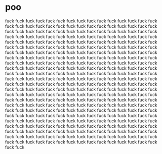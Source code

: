 # poo
fuck fuck fuck fuck fuck fuck fuck fuck fuck fuck fuck fuck fuck fuck fuck fuck fuck fuck fuck fuck fuck fuck fuck fuck fuck fuck fuck fuck fuck fuck fuck fuck fuck fuck fuck fuck fuck fuck fuck fuck fuck fuck fuck fuck fuck fuck fuck fuck fuck fuck fuck fuck fuck fuck fuck fuck fuck fuck fuck fuck fuck fuck fuck fuck fuck fuck fuck fuck fuck fuck fuck fuck fuck fuck fuck fuck fuck fuck fuck fuck fuck fuck fuck fuck fuck fuck fuck fuck fuck fuck fuck fuck fuck fuck fuck fuck fuck fuck fuck fuck fuck fuck fuck fuck fuck fuck fuck fuck fuck fuck fuck fuck fuck fuck fuck fuck fuck fuck fuck fuck fuck fuck fuck fuck fuck fuck fuck fuck fuck fuck fuck fuck fuck fuck fuck fuck fuck fuck fuck fuck fuck fuck fuck fuck fuck fuck fuck fuck fuck fuck fuck fuck fuck fuck fuck fuck fuck fuck fuck fuck fuck fuck fuck fuck fuck fuck fuck fuck fuck fuck fuck fuck fuck fuck fuck fuck fuck fuck fuck fuck fuck fuck fuck fuck fuck fuck fuck fuck fuck fuck fuck fuck fuck fuck fuck fuck fuck fuck fuck fuck fuck fuck fuck fuck fuck fuck fuck fuck fuck fuck fuck fuck fuck fuck fuck fuck fuck fuck fuck fuck fuck fuck fuck fuck fuck fuck fuck fuck fuck fuck fuck fuck fuck fuck fuck fuck fuck fuck fuck fuck fuck fuck fuck fuck fuck fuck fuck fuck fuck fuck fuck fuck fuck fuck fuck fuck fuck fuck fuck fuck fuck fuck fuck fuck fuck fuck fuck fuck fuck fuck fuck fuck fuck fuck fuck fuck fuck fuck fuck fuck fuck fuck fuck fuck fuck fuck fuck fuck fuck fuck fuck fuck fuck fuck fuck fuck fuck fuck fuck fuck fuck fuck fuck fuck fuck fuck fuck fuck fuck fuck fuck fuck fuck fuck fuck fuck fuck fuck fuck fuck fuck fuck fuck fuck fuck fuck fuck fuck fuck fuck fuck fuck fuck fuck fuck fuck fuck fuck fuck fuck fuck fuck fuck fuck fuck fuck fuck fuck fuck fuck fuck fuck fuck fuck fuck fuck fuck fuck fuck fuck fuck fuck 
